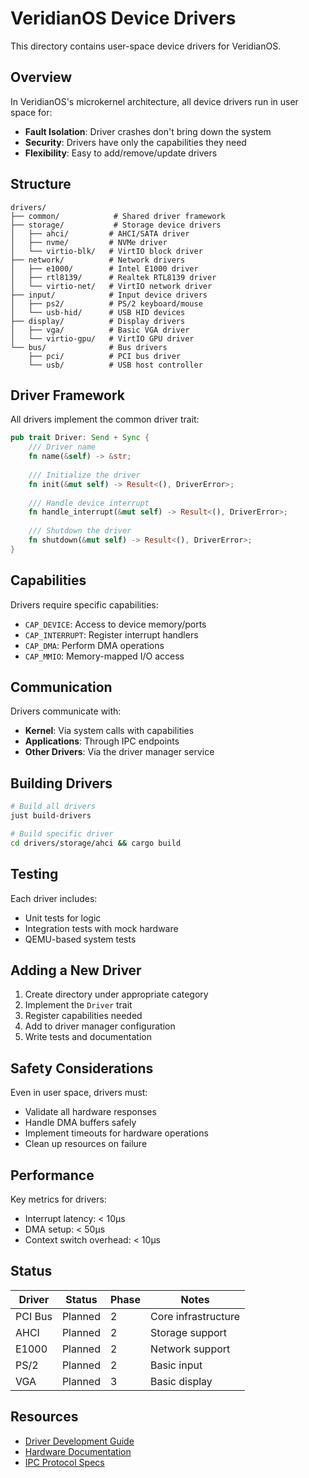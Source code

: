 # VeridianOS Device Drivers

This directory contains user-space device drivers for VeridianOS.

## Overview

In VeridianOS's microkernel architecture, all device drivers run in user space for:
- **Fault Isolation**: Driver crashes don't bring down the system
- **Security**: Drivers have only the capabilities they need
- **Flexibility**: Easy to add/remove/update drivers

## Structure

```
drivers/
├── common/            # Shared driver framework
├── storage/           # Storage device drivers
│   ├── ahci/         # AHCI/SATA driver
│   ├── nvme/         # NVMe driver
│   └── virtio-blk/   # VirtIO block driver
├── network/          # Network drivers
│   ├── e1000/        # Intel E1000 driver
│   ├── rtl8139/      # Realtek RTL8139 driver
│   └── virtio-net/   # VirtIO network driver
├── input/            # Input device drivers
│   ├── ps2/          # PS/2 keyboard/mouse
│   └── usb-hid/      # USB HID devices
├── display/          # Display drivers
│   ├── vga/          # Basic VGA driver
│   └── virtio-gpu/   # VirtIO GPU driver
└── bus/              # Bus drivers
    ├── pci/          # PCI bus driver
    └── usb/          # USB host controller
```

## Driver Framework

All drivers implement the common driver trait:

```rust
pub trait Driver: Send + Sync {
    /// Driver name
    fn name(&self) -> &str;
    
    /// Initialize the driver
    fn init(&mut self) -> Result<(), DriverError>;
    
    /// Handle device interrupt
    fn handle_interrupt(&mut self) -> Result<(), DriverError>;
    
    /// Shutdown the driver
    fn shutdown(&mut self) -> Result<(), DriverError>;
}
```

## Capabilities

Drivers require specific capabilities:
- `CAP_DEVICE`: Access to device memory/ports
- `CAP_INTERRUPT`: Register interrupt handlers
- `CAP_DMA`: Perform DMA operations
- `CAP_MMIO`: Memory-mapped I/O access

## Communication

Drivers communicate with:
- **Kernel**: Via system calls with capabilities
- **Applications**: Through IPC endpoints
- **Other Drivers**: Via the driver manager service

## Building Drivers

```bash
# Build all drivers
just build-drivers

# Build specific driver
cd drivers/storage/ahci && cargo build
```

## Testing

Each driver includes:
- Unit tests for logic
- Integration tests with mock hardware
- QEMU-based system tests

## Adding a New Driver

1. Create directory under appropriate category
2. Implement the `Driver` trait
3. Register capabilities needed
4. Add to driver manager configuration
5. Write tests and documentation

## Safety Considerations

Even in user space, drivers must:
- Validate all hardware responses
- Handle DMA buffers safely
- Implement timeouts for hardware operations
- Clean up resources on failure

## Performance

Key metrics for drivers:
- Interrupt latency: < 10μs
- DMA setup: < 50μs
- Context switch overhead: < 10μs

## Status

| Driver | Status | Phase | Notes |
|--------|--------|-------|-------|
| PCI Bus | Planned | 2 | Core infrastructure |
| AHCI | Planned | 2 | Storage support |
| E1000 | Planned | 2 | Network support |
| PS/2 | Planned | 2 | Basic input |
| VGA | Planned | 3 | Basic display |

## Resources

- [Driver Development Guide](../docs/driver-guide.md)
- [Hardware Documentation](../docs/hardware/)
- [IPC Protocol Specs](../docs/ipc-protocols/)